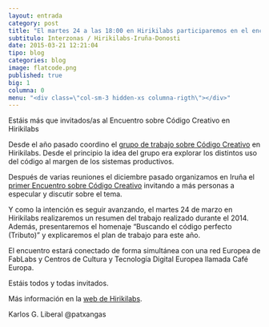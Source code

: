 ```yaml
---
layout: entrada
category: post
title: "El martes 24 a las 18:00 en Hirikilabs participaremos en el encuentro sobre Código Creativo"
subtitulo: Interzonas / Hirikilabs-Iruña-Donosti
date: 2015-03-21 12:21:04
tipo: blog
categories: blog
image: flatcode.png
published: true
big: 1
columna: 0
menu: "<div class=\"col-sm-3 hidden-xs columna-rigth\"></div>"
---
```


Estáis más que invitados/as al Encuentro sobre Código Creativo en Hirikilabs


<!--mas-->

Desde el año pasado coordino el [grupo de trabajo sobre Código Creativo](http://labs.interzonas.info/articles/grupo-de-trabajo-de-codigo-creativo/) en Hirikilabs. Desde el principio la idea del grupo era explorar los distintos uso del código al margen de los sistemas productivos. 

Después de varias reuniones el diciembre pasado organizamos en Iruña el [primer Encuentro sobre Código Creativo](http://labs.interzonas.info/articles/tercera-reunion-y-encuentro-grupo-codigo-creativo/) invitando a más personas a especular y discutir sobre el tema. 

Y como la intención es seguir avanzando, el martes 24 de marzo en Hirikilabs realizaremos un resumen del trabajo realizado durante el 2014. Además, presentaremos el homenaje “Buscando el código perfecto (Tributo)” y explicaremos el plan de trabajo para este año.

El encuentro estará conectado de forma simultánea con una red Europea de FabLabs y Centros de Cultura y Tecnología Digital Europea llamada Café Europa. 

Estáis todos y todas invitados. 

Más información en la [web de Hirikilabs](http://hirikilabs.tabakalera.eu/blog/2015/03/17/el-24-de-marzo-encuentro-de-codigo-creativo-en-hirikilabs/). 

Karlos G. Liberal
@patxangas 




